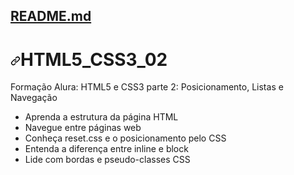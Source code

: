 <div class="d-flex Box-header border-bottom-0  flex-items-center flex-justify-between color-bg-default rounded-top-2">
          <div class="d-flex flex-items-center">
            <h2 class="Box-title">
              <a href="#readme" data-view-component="true" class="Link--primary" _msttexthash="99970" _msthash="347">README.md</a>
            </h2>
          </div>
        </div>
<div data-target="readme-toc.content" class="Box-body px-5 pb-5">
            <h1 tabindex="-1" dir="auto"><a id="user-content-HTML5_CSS3_02" class="anchor" aria-hidden="true" href="HTML5_CSS3_02"><svg class="octicon octicon-link" viewBox="0 0 16 16" version="1.1" width="16" height="16" aria-hidden="true"><path d="m7.775 3.275 1.25-1.25a3.5 3.5 0 1 1 4.95 4.95l-2.5 2.5a3.5 3.5 0 0 1-4.95 0 .751.751 0 0 1 .018-1.042.751.751 0 0 1 1.042-.018 1.998 1.998 0 0 0 2.83 0l2.5-2.5a2.002 2.002 0 0 0-2.83-2.83l-1.25 1.25a.751.751 0 0 1-1.042-.018.751.751 0 0 1-.018-1.042Zm-4.69 9.64a1.998 1.998 0 0 0 2.83 0l1.25-1.25a.751.751 0 0 1 1.042.018.751.751 0 0 1 .018 1.042l-1.25 1.25a3.5 3.5 0 1 1-4.95-4.95l2.5-2.5a3.5 3.5 0 0 1 4.95 0 .751.751 0 0 1-.018 1.042.751.751 0 0 1-1.042.018 1.998 1.998 0 0 0-2.83 0l-2.5 2.5a1.998 1.998 0 0 0 0 2.83Z"></path></svg></a><font _mstmutation="1" _msttexthash="157274" _msthash="348">HTML5_CSS3_02</font></h1>
<p dir="auto" _msttexthash="3064529" _msthash="349">Formação Alura: HTML5 e CSS3 parte 2: Posicionamento, Listas e Navegação</p>
<ul dir="auto">
<li _msttexthash="831168" _msthash="350">Aprenda a estrutura da página HTML</li>
<li _msttexthash="563147" _msthash="351">Navegue entre páginas web</li>
<li _msttexthash="1371032" _msthash="352">Conheça reset.css e o posicionamento pelo CSS</li>
<li _msttexthash="1126034" _msthash="353">Entenda a diferença entre inline e block</li>
<li _msttexthash="883376" _msthash="354">Lide com bordas e pseudo-classes CSS</li>
</ul>
</div>
